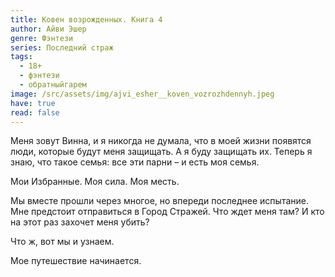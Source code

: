 ```yaml
---
title: Ковен возрожденных. Книга 4
author: Айви Эшер
genre: Фэнтези
series: Последний страж
tags:
  - 18+
  - фэнтези
  - обратныйгарем
image: /src/assets/img/ajvi_esher__koven_vozrozhdennyh.jpeg
have: true
read: false
---
```

Меня зовут Винна, и я никогда не думала, что в моей жизни появятся люди, которые будут меня защищать. А я буду защищать их. Теперь я знаю, что такое семья: все эти парни – и есть моя семья.

Мои Избранные. Моя сила. Моя месть.

Мы вместе прошли через многое, но впереди последнее испытание. Мне предстоит отправиться в Город Стражей. Что ждет меня там? И кто на этот раз захочет меня убить?

Что ж, вот мы и узнаем.

Мое путешествие начинается.
